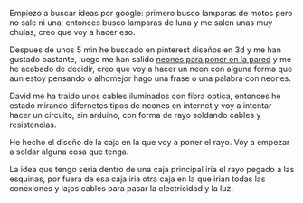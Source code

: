 Empiezo a buscar ideas por google: primero busco lamparas de motos pero no sale ni una, entonces busco lamparas de luna y me salen unas muy chulas, creo que voy a hacer eso.

Despues de unos 5 min he buscado en pinterest diseños en 3d y me han gustado bastante, luego me han salido [neones para poner en la pared](https://www.pinterest.es/search/pins/?rs=ac&len=2&q=lamparas%20neon%20pared&eq=lamparas%20neon&etslf=4891&term_meta[]=lamparas%7Cautocomplete%7C3&term_meta[]=neon%7Cautocomplete%7C3&term_meta[]=pared%7Cautocomplete%7C3) y me he acabado de decidir, creo que voy a hacer un neon con alguna forma que aun estoy pensando o alhomejor hago una frase o una palabra con neones.

David me ha traido unos cables iluminados con fibra optica, entonces he estado mirando difernetes tipos de neones en internet y voy a intentar hacer un circuito, sin arduino, con forma de rayo soldando cables y resistencias.

He hecho el diseño de la caja en la que voy a poner el rayo. Voy a empezar a soldar alguna cosa que tenga.

La idea que tengo seria dentro de una caja principal iria el rayo pegado a las esquinas, por fuera de esa caja iria otra caja en la que irian todas las conexiones y la¡os cables para pasar la electricidad y la luz.
